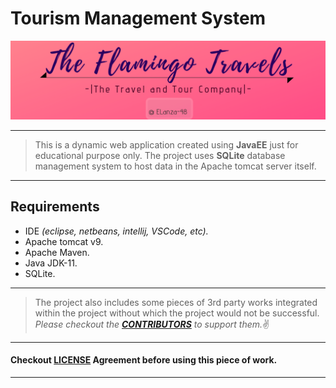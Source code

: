 # Tourism Management System
![The banner](src/main/webapp/Images/banner.png)

---
>This is a dynamic web application created using **JavaEE** just for educational purpose only. The project uses **SQLite** database management system to host data in the Apache tomcat server itself.
---

## Requirements
- IDE _(eclipse, netbeans, intellij, VSCode, etc)._
- Apache tomcat v9.
- Apache Maven.
- Java JDK-11. 
- SQLite.

  
---
>The project also includes some pieces of 3rd party works integrated within the project without which the project would not be successful. _Please checkout the **[CONTRIBUTORS](CONTRIBUTING.md)** to support them._:v:
---
#### Checkout [LICENSE](LICENSE) Agreement before using this piece of work.

---